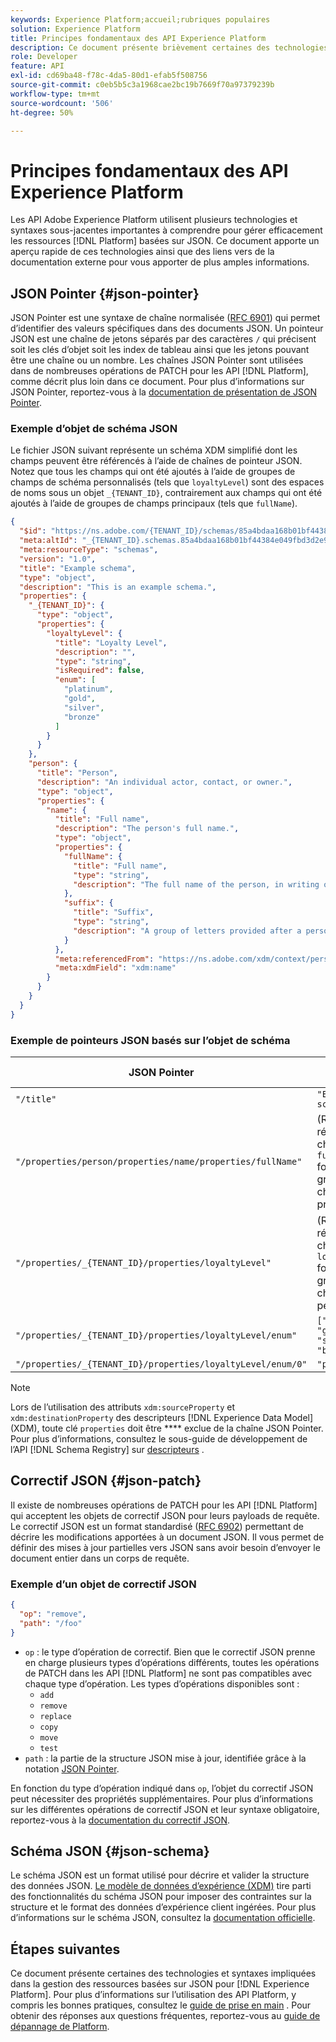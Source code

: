 ```yaml
---
keywords: Experience Platform;accueil;rubriques populaires
solution: Experience Platform
title: Principes fondamentaux des API Experience Platform
description: Ce document présente brièvement certaines des technologies et syntaxes sous-jacentes impliquées dans les API Experience Platform.
role: Developer
feature: API
exl-id: cd69ba48-f78c-4da5-80d1-efab5f508756
source-git-commit: c0eb5b5c3a1968cae2bc19b7669f70a97379239b
workflow-type: tm+mt
source-wordcount: '506'
ht-degree: 50%

---
```


# Principes fondamentaux des API Experience Platform

Les API Adobe Experience Platform utilisent plusieurs technologies et syntaxes sous-jacentes importantes à comprendre pour gérer efficacement les ressources [!DNL Platform] basées sur JSON. Ce document apporte un aperçu rapide de ces technologies ainsi que des liens vers de la documentation externe pour vous apporter de plus amples informations.

## JSON Pointer {#json-pointer}

JSON Pointer est une syntaxe de chaîne normalisée ([RFC 6901](https://tools.ietf.org/html/rfc6901)) qui permet d’identifier des valeurs spécifiques dans des documents JSON. Un pointeur JSON est une chaîne de jetons séparés par des caractères `/` qui précisent soit les clés d’objet soit les index de tableau ainsi que les jetons pouvant être une chaîne ou un nombre. Les chaînes JSON Pointer sont utilisées dans de nombreuses opérations de PATCH pour les API [!DNL Platform], comme décrit plus loin dans ce document. Pour plus d’informations sur JSON Pointer, reportez-vous à la [documentation de présentation de JSON Pointer](https://rapidjson.org/md_doc_pointer.html).

### Exemple d’objet de schéma JSON

Le fichier JSON suivant représente un schéma XDM simplifié dont les champs peuvent être référencés à l’aide de chaînes de pointeur JSON. Notez que tous les champs qui ont été ajoutés à l’aide de groupes de champs de schéma personnalisés (tels que `loyaltyLevel`) sont des espaces de noms sous un objet `_{TENANT_ID}`, contrairement aux champs qui ont été ajoutés à l’aide de groupes de champs principaux (tels que `fullName`).

```json
{
  "$id": "https://ns.adobe.com/{TENANT_ID}/schemas/85a4bdaa168b01bf44384e049fbd3d2e9b2ffaca440d35b9",
  "meta:altId": "_{TENANT_ID}.schemas.85a4bdaa168b01bf44384e049fbd3d2e9b2ffaca440d35b9",
  "meta:resourceType": "schemas",
  "version": "1.0",
  "title": "Example schema",
  "type": "object",
  "description": "This is an example schema.",
  "properties": {
    "_{TENANT_ID}": {
      "type": "object",
      "properties": {
        "loyaltyLevel": {
          "title": "Loyalty Level",
          "description": "",
          "type": "string",
          "isRequired": false,
          "enum": [
            "platinum",
            "gold",
            "silver",
            "bronze"
          ]
        }
      }
    },
    "person": {
      "title": "Person",
      "description": "An individual actor, contact, or owner.",
      "type": "object",
      "properties": {
        "name": {
          "title": "Full name",
          "description": "The person's full name.",
          "type": "object",
          "properties": {
            "fullName": {
              "title": "Full name",
              "type": "string",
              "description": "The full name of the person, in writing order most commonly accepted in the language of the name.",
            },
            "suffix": {
              "title": "Suffix",
              "type": "string",
              "description": "A group of letters provided after a person's name to provide additional information. The `suffix` is used at the end of someones name. For example Jr., Sr., M.D., PhD, I, II, III, etc.",
            }
          },
          "meta:referencedFrom": "https://ns.adobe.com/xdm/context/person-name",
          "meta:xdmField": "xdm:name"
        }
      }
    }
  }
}
```

### Exemple de pointeurs JSON basés sur l’objet de schéma

| JSON Pointer | Est résolu sur |
| --- | --- |
| `"/title"` | `"Example schema"` |
| `"/properties/person/properties/name/properties/fullName"` | (Renvoie une référence au champ `fullName` fourni par un groupe de champs principal.) |
| `"/properties/_{TENANT_ID}/properties/loyaltyLevel"` | (Renvoie une référence au champ `loyaltyLevel` fourni par un groupe de champs personnalisé.) |
| `"/properties/_{TENANT_ID}/properties/loyaltyLevel/enum"` | `["platinum", "gold", "silver", "bronze"]` |
| `"/properties/_{TENANT_ID}/properties/loyaltyLevel/enum/0"` | `"platinum"` |

>[!NOTE]
>
>Lors de l’utilisation des attributs `xdm:sourceProperty` et `xdm:destinationProperty` des descripteurs [!DNL Experience Data Model] (XDM), toute clé `properties` doit être **** exclue de la chaîne JSON Pointer. Pour plus d’informations, consultez le sous-guide de développement de l’API [!DNL Schema Registry] sur [descripteurs](../xdm/api/descriptors.md) .

## Correctif JSON {#json-patch}

Il existe de nombreuses opérations de PATCH pour les API [!DNL Platform] qui acceptent les objets de correctif JSON pour leurs payloads de requête. Le correctif JSON est un format standardisé ([RFC 6902](https://tools.ietf.org/html/rfc6902)) permettant de décrire les modifications apportées à un document JSON. Il vous permet de définir des mises à jour partielles vers JSON sans avoir besoin d’envoyer le document entier dans un corps de requête.

### Exemple d’un objet de correctif JSON

```json
{
  "op": "remove",
  "path": "/foo"
}
```

* `op` : le type d’opération de correctif. Bien que le correctif JSON prenne en charge plusieurs types d’opérations différents, toutes les opérations de PATCH dans les API [!DNL Platform] ne sont pas compatibles avec chaque type d’opération. Les types d’opérations disponibles sont :
   * `add`
   * `remove`
   * `replace`
   * `copy`
   * `move`
   * `test`
* `path` : la partie de la structure JSON mise à jour, identifiée grâce à la notation [JSON Pointer](#json-pointer).

En fonction du type d’opération indiqué dans `op`, l’objet du correctif JSON peut nécessiter des propriétés supplémentaires. Pour plus d’informations sur les différentes opérations de correctif JSON et leur syntaxe obligatoire, reportez-vous à la [documentation du correctif JSON](https://datatracker.ietf.org/doc/html/rfc6902).

## Schéma JSON {#json-schema}

Le schéma JSON est un format utilisé pour décrire et valider la structure des données JSON. [Le modèle de données d’expérience (XDM)](../xdm/home.md) tire parti des fonctionnalités du schéma JSON pour imposer des contraintes sur la structure et le format des données d’expérience client ingérées. Pour plus d’informations sur le schéma JSON, consultez la [documentation officielle](https://json-schema.org/).

## Étapes suivantes

Ce document présente certaines des technologies et syntaxes impliquées dans la gestion des ressources basées sur JSON pour [!DNL Experience Platform]. Pour plus d’informations sur l’utilisation des API Platform, y compris les bonnes pratiques, consultez le [guide de prise en main](api-guide.md) . Pour obtenir des réponses aux questions fréquentes, reportez-vous au [guide de dépannage de Platform](troubleshooting.md).
